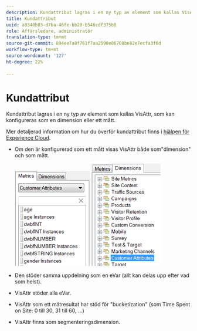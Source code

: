 ```yaml
---
description: Kundattribut lagras i en ny typ av element som kallas VisAttr, som kan konfigureras som en dimension eller ett mått.
title: Kundattribut
uuid: a8340b83-d7ba-46fe-bb20-b546cdf375b8
role: Affärsledare, administratör
translation-type: tm+mt
source-git-commit: 894ee7a8f761f7aa2590e06708be82e7ecfa3f6d
workflow-type: tm+mt
source-wordcount: '127'
ht-degree: 22%

---
```



# Kundattribut

Kundattribut lagras i en ny typ av element som kallas VisAttr, som kan konfigureras som en dimension eller ett mått.

Mer detaljerad information om hur du överför kundattribut finns i [hjälpen för Experience Cloud](https://docs.adobe.com/content/help/sv-SE/core-services/interface/customer-attributes/attributes.html).

* Om den är konfigurerad som ett mått visas VisAttr både som&quot;dimension&quot; och som mått.

   ![](assets/ca_metrics.png) ![](assets/ca_dimension.png)

* Den stöder samma uppdelning som en eVar (allt kan delas upp efter vad som helst).
* VisAttr stöder alla eVar.
* VisAttr som ett mätresultat har stöd för &quot;bucketization&quot; (som Time Spent on Site: 0 till 30, 31 till 60, ...)
* VisAttr finns som segmenteringsdimension.

